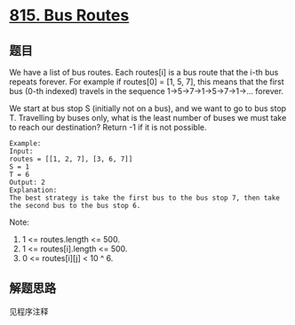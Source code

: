 # [815. Bus Routes](https://leetcode-cn.com/problems/bus-routes/)

## 题目

We have a list of bus routes. Each routes[i] is a bus route that the i-th bus repeats forever. For example if routes[0] = [1, 5, 7], this means that the first bus (0-th indexed) travels in the sequence 1->5->7->1->5->7->1->... forever.

We start at bus stop S (initially not on a bus), and we want to go to bus stop T. Travelling by buses only, what is the least number of buses we must take to reach our destination? Return -1 if it is not possible.

```text
Example:
Input:
routes = [[1, 2, 7], [3, 6, 7]]
S = 1
T = 6
Output: 2
Explanation:
The best strategy is take the first bus to the bus stop 7, then take the second bus to the bus stop 6.
```

Note:

1. 1 <= routes.length <= 500.
1. 1 <= routes[i].length <= 500.
1. 0 <= routes[i][j] < 10 ^ 6.

## 解题思路

见程序注释
